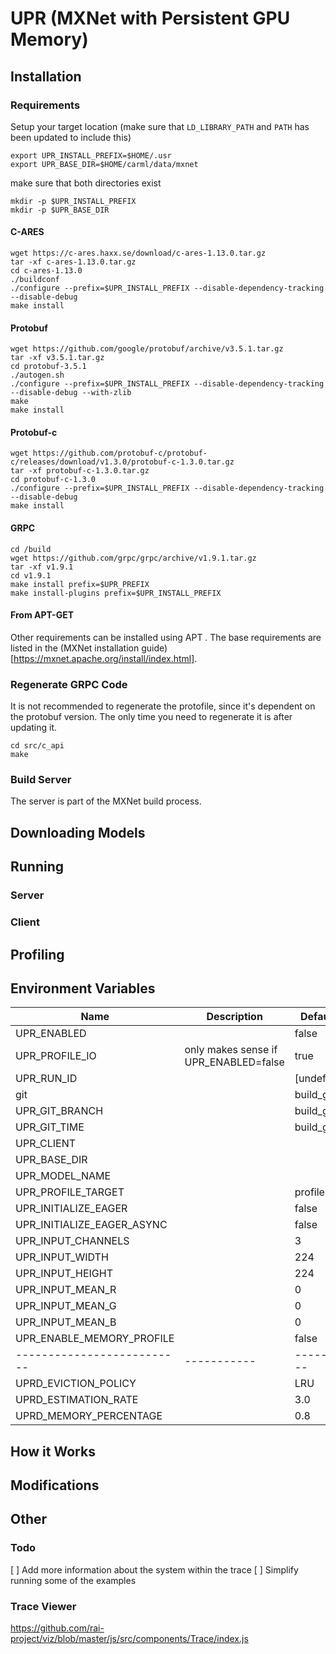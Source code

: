 # UPR (MXNet with Persistent GPU Memory)

## Installation

### Requirements

Setup your target location (make sure that `LD_LIBRARY_PATH` and `PATH` has been updated to include this)

```
export UPR_INSTALL_PREFIX=$HOME/.usr
export UPR_BASE_DIR=$HOME/carml/data/mxnet
```

make sure that both directories exist

```
mkdir -p $UPR_INSTALL_PREFIX
mkdir -p $UPR_BASE_DIR
```

#### C-ARES

```
wget https://c-ares.haxx.se/download/c-ares-1.13.0.tar.gz
tar -xf c-ares-1.13.0.tar.gz
cd c-ares-1.13.0
./buildconf
./configure --prefix=$UPR_INSTALL_PREFIX --disable-dependency-tracking --disable-debug
make install
```

#### Protobuf

```
wget https://github.com/google/protobuf/archive/v3.5.1.tar.gz
tar -xf v3.5.1.tar.gz
cd protobuf-3.5.1
./autogen.sh
./configure --prefix=$UPR_INSTALL_PREFIX --disable-dependency-tracking --disable-debug --with-zlib
make
make install
```

#### Protobuf-c

```
wget https://github.com/protobuf-c/protobuf-c/releases/download/v1.3.0/protobuf-c-1.3.0.tar.gz
tar -xf protobuf-c-1.3.0.tar.gz
cd protobuf-c-1.3.0
./configure --prefix=$UPR_INSTALL_PREFIX --disable-dependency-tracking --disable-debug
make install
```

#### GRPC

```
cd /build
wget https://github.com/grpc/grpc/archive/v1.9.1.tar.gz
tar -xf v1.9.1
cd v1.9.1
make install prefix=$UPR_PREFIX
make install-plugins prefix=$UPR_INSTALL_PREFIX
```

#### From APT-GET

Other requirements can be installed using APT . The base requirements are listed in the (MXNet installation guide)[https://mxnet.apache.org/install/index.html].

### Regenerate GRPC Code

It is not recommended to regenerate the protofile, since it's dependent on the protobuf version.
The only time you need to regenerate it is after updating it.

```
cd src/c_api
make
```

### Build Server

The server is part of the MXNet build process.

## Downloading Models

## Running

### Server

### Client

## Profiling

## Environment Variables

| Name                       | Description                           | Default Value    |
| -------------------------- | ------------------------------------- | ---------------- |
| UPR_ENABLED                |                                       | false            |
| UPR_PROFILE_IO             | only makes sense if UPR_ENABLED=false | true             |
| UPR_RUN_ID                 |                                       | [undefined]      |
| git                        |                                       | build_git_sha    |
| UPR_GIT_BRANCH             |                                       | build_git_branch |
| UPR_GIT_TIME               |                                       | build_git_time   |
| UPR_CLIENT                 |                                       |                  |
| UPR_BASE_DIR               |                                       |                  |
| UPR_MODEL_NAME             |                                       |                  |
| UPR_PROFILE_TARGET         |                                       | profile.json     |
| UPR_INITIALIZE_EAGER       |                                       | false            |
| UPR_INITIALIZE_EAGER_ASYNC |                                       | false            |
| UPR_INPUT_CHANNELS         |                                       | 3                |
| UPR_INPUT_WIDTH            |                                       | 224              |
| UPR_INPUT_HEIGHT           |                                       | 224              |
| UPR_INPUT_MEAN_R           |                                       | 0                |
| UPR_INPUT_MEAN_G           |                                       | 0                |
| UPR_INPUT_MEAN_B           |                                       | 0                |
| UPR_ENABLE_MEMORY_PROFILE  |                                       | false            |
| -------------------------- | -----------                           | -------------    |
| UPRD_EVICTION_POLICY       |                                       | LRU              |
| UPRD_ESTIMATION_RATE       |                                       | 3.0              |
| UPRD_MEMORY_PERCENTAGE     |                                       | 0.8              |

## How it Works

## Modifications

## Other

### Todo

[ ] Add more information about the system within the trace
[ ] Simplify running some of the examples

### Trace Viewer

https://github.com/rai-project/viz/blob/master/js/src/components/Trace/index.js
